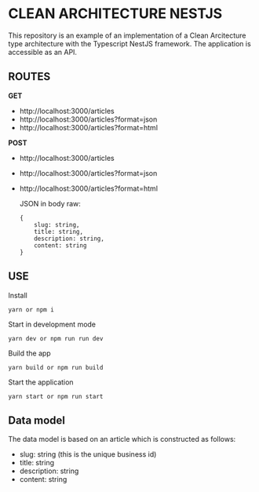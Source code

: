 # CLEAN ARCHITECTURE NESTJS

This repository is an example of an implementation of a Clean Arcitecture type architecture with the Typescript NestJS framework.
The application is accessible as an API.

## ROUTES

**GET**
- http://localhost:3000/articles
- http://localhost:3000/articles?format=json
- http://localhost:3000/articles?format=html

**POST**
- http://localhost:3000/articles
- http://localhost:3000/articles?format=json
- http://localhost:3000/articles?format=html

  JSON in body raw: 
  ```
  {
      slug: string,
      title: string,
      description: string,
      content: string
  }
  ```

## USE

Install
```
yarn or npm i
```

Start in development mode
```
yarn dev or npm run run dev
```

Build the app
```
yarn build or npm run build
```

Start the application
```
yarn start or npm run start
```

## Data model

The data model is based on an article which is constructed as follows:
- slug: string (this is the unique business id)
- title: string
- description: string
- content: string